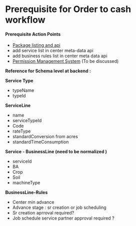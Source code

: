 # Prerequisite for Order to cash workflow

#### Prerequisite Action Points

* [Package listing and api](package-listing.md)
* add service list in center meta-data api
* add business rules list in center meta data api
* [Permission Management System](permission-management.md) \(To be discussed\)



**Reference for Schema level at backend  :**

**Service Type**

* typeName
* typeId

**ServiceLine**

* name
* serviceTypeId
* Code
* rateType
* standardConversion from acres
* standardTimeConsumption

**Service - BusinessLine \(need to be normalized \)**

* serviceId
* BA
* Crop
* Soil
* machineType

**BusinessLine-Rules**

* Center min advance
* Advance stage : sr creation or job scheduling
*  Sr creation aprroval required?
*  Job schedule service partner approval required ?


